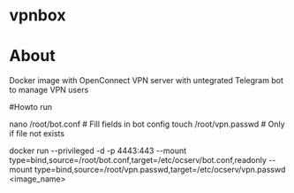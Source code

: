 # vpnbox

# About
Docker image with OpenConnect VPN server with untegrated Telegram bot to manage VPN users

#Howto run

nano /root/bot.conf  # Fill fields in bot config
touch /root/vpn.passwd # Only if file not exists

docker run --privileged -d -p 4443:443 --mount type=bind,source=/root/bot.conf,target=/etc/ocserv/bot.conf,readonly --mount type=bind,source=/root/vpn.passwd,target=/etc/ocserv/vpn.passwd  <image_name>
